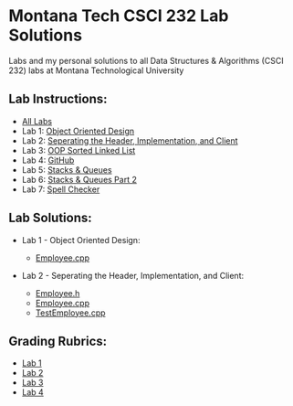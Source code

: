 # Montana Tech CSCI 232 Lab Solutions
Labs and my personal solutions to all Data Structures & Algorithms (CSCI 232) labs at Montana Technological University

## Lab Instructions:
- [All Labs](LabInstructions)
- Lab 1: [Object Oriented Design](LabInstructions/CSCI232_ProgAssign1.pdf)
- Lab 2: [Seperating the Header, Implementation, and Client](LabInstructions/CSCI232_ProgAssign2.pdf)
- Lab 3: [OOP Sorted Linked List](LabInstructions/CSCI232_ProgAssign3.pdf)
- Lab 4: [GitHub](https://github.com/WillAugustine/MontanaTech-CSCI232)
- Lab 5: [Stacks & Queues](LabInstructions/CSCI232_ProgAssign5.pdf)
- Lab 6: [Stacks & Queues Part 2](LabInstructions/CSCI232_ProgAssign6.pdf)
- Lab 7: [Spell Checker](LabInstructions/CSCI232_ProgAssign7.pdf)

## Lab Solutions:
- Lab 1 - Object Oriented Design:
  - [Employee.cpp](01-Object_Oriented_Design/Employee.cpp)

- Lab 2 - Seperating the Header, Implementation, and Client:
  - [Employee.h](02-Headers_Implementation_Clients/Employee.h)
  - [Employee.cpp](02-Headers_Implementation_Clients/Employee.cpp)
  - [TestEmployee.cpp](02-Headers_Implementation_Clients/TestEmployee.cpp)

## Grading Rubrics:
- [Lab 1](Grading/Lab1-Grader.xlsm)
- [Lab 2](Grading/Lab2-Grader.xlsm)
- [Lab 3](Grading/Lab3-Grader.xlsm)
- [Lab 4](Grading/Lab4-Grader.xlsm)
